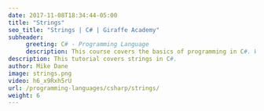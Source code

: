 ```yaml
---
date: 2017-11-08T18:34:44-05:00
title: "Strings"
seo_title: "Strings | C# | Giraffe Academy"
subheader:
     greeting: C# - Programming Language
     description: This course covers the basics of programming in C#. Work your way through the videos and we'll teach you everything you need to know to start your programming journey!
description: This tutorial covers strings in C#.
author: Mike Dane
image: strings.png
video: h6_x9Rxh5rU
url: /programming-languages/csharp/strings/
weight: 6
---
```

